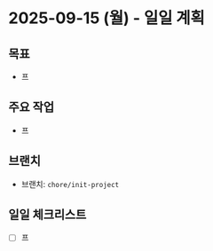 # 2025-09-15 (월) - 일일 계획

## 목표
- 프

## 주요 작업
- 프

## 브랜치
- 브랜치: `chore/init-project`

## 일일 체크리스트
- [ ] 프
